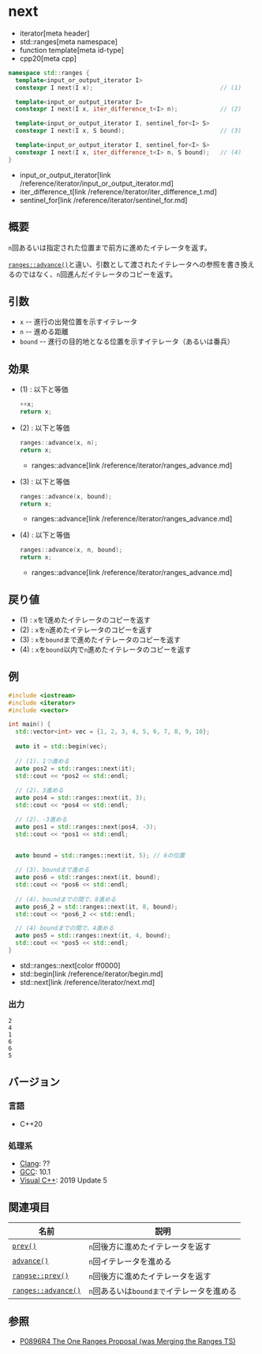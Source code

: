 # next
* iterator[meta header]
* std::ranges[meta namespace]
* function template[meta id-type]
* cpp20[meta cpp]

```cpp
namespace std::ranges {
  template<input_or_output_iterator I>
  constexpr I next(I x);                                    // (1)

  template<input_or_output_iterator I>
  constexpr I next(I x, iter_difference_t<I> n);            // (2)

  template<input_or_output_iterator I, sentinel_for<I> S>
  constexpr I next(I x, S bound);                           // (3)

  template<input_or_output_iterator I, sentinel_for<I> S>
  constexpr I next(I x, iter_difference_t<I> n, S bound);   // (4)
}
```
* input_or_output_iterator[link /reference/iterator/input_or_output_iterator.md]
* iter_difference_t[link /reference/iterator/iter_difference_t.md]
* sentinel_for[link /reference/iterator/sentinel_for.md]

## 概要

`n`回あるいは指定された位置まで前方に進めたイテレータを返す。

[`ranges::advance()`](/reference/iterator/ranges_advance.md)と違い、引数として渡されたイテレータへの参照を書き換えるのではなく、`n`回進んだイテレータのコピーを返す。

## 引数

- `x` -- 進行の出発位置を示すイテレータ
- `n` -- 進める距離
- `bound` -- 進行の目的地となる位置を示すイテレータ（あるいは番兵）

## 効果

- (1) : 以下と等価
    ```cpp
    ++x;
    return x;
    ```

- (2) :  以下と等価
    ```cpp
    ranges::advance(x, n);
    return x;
    ```
    * ranges::advance[link /reference/iterator/ranges_advance.md]

- (3) : 以下と等価
    ```cpp
    ranges::advance(x, bound);
    return x;
    ```
    * ranges::advance[link /reference/iterator/ranges_advance.md]

- (4) : 以下と等価
    ```cpp
    ranges::advance(x, n, bound);
    return x;
    ```
    * ranges::advance[link /reference/iterator/ranges_advance.md]

## 戻り値

- (1) : `x`を1進めたイテレータのコピーを返す
- (2) : `x`を`n`進めたイテレータのコピーを返す
- (3) : `x`を`bound`まで進めたイテレータのコピーを返す
- (4) : `x`を`bound`以内で`n`進めたイテレータのコピーを返す

## 例
```cpp example
#include <iostream>
#include <iterator>
#include <vector>

int main() {
  std::vector<int> vec = {1, 2, 3, 4, 5, 6, 7, 8, 9, 10};
  
  auto it = std::begin(vec);
  
  // (1)、1つ進める
  auto pos2 = std::ranges::next(it);
  std::cout << *pos2 << std::endl;
  
  // (2)、3進める
  auto pos4 = std::ranges::next(it, 3);
  std::cout << *pos4 << std::endl;

  // (2)、-3進める
  auto pos1 = std::ranges::next(pos4, -3);
  std::cout << *pos1 << std::endl;


  auto bound = std::ranges::next(it, 5); // 6の位置
  
  // (3)、boundまで進める
  auto pos6 = std::ranges::next(it, bound);
  std::cout << *pos6 << std::endl;
  
  // (4)、boundまでの間で、8進める
  auto pos6_2 = std::ranges::next(it, 8, bound);
  std::cout << *pos6_2 << std::endl;

  // (4) boundまでの間で、4進める
  auto pos5 = std::ranges::next(it, 4, bound);
  std::cout << *pos5 << std::endl;
}
```
* std::ranges::next[color ff0000]
* std::begin[link /reference/iterator/begin.md]
* std::next[link /reference/iterator/next.md]

### 出力
```
2
4
1
6
6
5
```

## バージョン
### 言語
- C++20

### 処理系
- [Clang](/implementation.md#clang): ??
- [GCC](/implementation.md#gcc): 10.1
- [Visual C++](/implementation.md#visual_cpp): 2019 Update 5

## 関連項目

| 名前                | 説明                              |
|---------------------|-----------------------------------|
| [`prev()`](prev.md) | `n`回後方に進めたイテレータを返す |
| [`advance()`](advance.md) | `n`回イテレータを進める       |
| [`rangse::prev()`](ranges_prev.md.nolink) | `n`回後方に進めたイテレータを返す |
| [`ranges::advance()`](/reference/iterator/ranges_advance.md) |`n`回あるいは`boundまで`イテレータを進める  |


## 参照

- [P0896R4 The One Ranges Proposal (was Merging the Ranges TS)](http://www.open-std.org/jtc1/sc22/wg21/docs/papers/2018/p0896r4.pdf)
